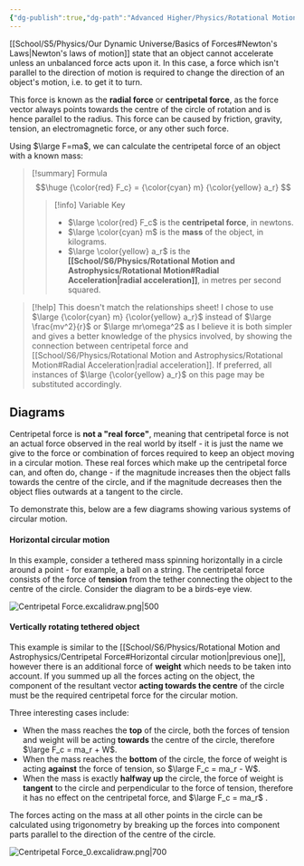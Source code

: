 ```yaml
---
{"dg-publish":true,"dg-path":"Advanced Higher/Physics/Rotational Motion and Astrophysics/Centripetal Force.md","dg-permalink":"physics/centripetal-force","permalink":"/physics/centripetal-force/"}
---
```


[[School/S5/Physics/Our Dynamic Universe/Basics of Forces#Newton's Laws\|Newton's laws of motion]] state that an object cannot accelerate unless an unbalanced force acts upon it. In this case, a force which isn't parallel to the direction of motion is required to change the direction of an object's motion, i.e. to get it to turn.

This force is known as the **radial force** or **centripetal force**, as the force vector always points towards the centre of the circle of rotation and is hence parallel to the radius. This force can be caused by friction, gravity, tension, an electromagnetic force, or any other such force.

Using $\large F=ma$, we can calculate the centripetal force of an object with a known mass:

> [!summary] Formula
> $$\huge
> {\color{red} F_c} = {\color{cyan} m} {\color{yellow} a_r}
> $$
> > [!info] Variable Key
> > - $\large \color{red} F_c$ is the **centripetal force**, in newtons.
> > - $\large \color{cyan} m$ is the **mass** of the object, in kilograms.
> > - $\large \color{yellow} a_r$ is the **[[School/S6/Physics/Rotational Motion and Astrophysics/Rotational Motion#Radial Acceleration\|radial acceleration]]**, in metres per second squared.

> [!help] This doesn't match the relationships sheet!
> I chose to use $\large {\color{cyan} m} {\color{yellow} a_r}$ instead of $\large \frac{mv^2}{r}$ or $\large mr\omega^2$ as I believe it is both simpler and gives a better knowledge of the physics involved, by showing the connection between centripetal force and [[School/S6/Physics/Rotational Motion and Astrophysics/Rotational Motion#Radial Acceleration\|radial acceleration]]. If preferred, all instances of $\large {\color{yellow} a_r}$ on this page may be substituted accordingly.

## Diagrams
Centripetal force is **not a "real force"**, meaning that centripetal force is not an actual force observed in the real world by itself - it is just the name we give to the force or combination of forces required to keep an object moving in a circular motion. These real forces which make up the centripetal force can, and often do, change - if the magnitude increases then the object falls towards the centre of the circle, and if the magnitude decreases then the object flies outwards at a tangent to the circle.

To demonstrate this, below are a few diagrams showing various systems of circular motion.

#### Horizontal circular motion
In this example, consider a tethered mass spinning horizontally in a circle around a point - for example, a ball on a string. The centripetal force consists of the force of **tension** from the tether connecting the object to the centre of the circle. Consider the diagram to be a birds-eye view.

![Centripetal Force.excalidraw.png|500](/img/user/!%20Obsidian/Excalidraw/Centripetal%20Force.excalidraw.png)

#### Vertically rotating tethered object
This example is similar to the [[School/S6/Physics/Rotational Motion and Astrophysics/Centripetal Force#Horizontal circular motion\|previous one]], however there is an additional force of **weight** which needs to be taken into account. If you summed up all the forces acting on the object, the component of the resultant vector **acting towards the centre** of the circle must be the required centripetal force for the circular motion.

Three interesting cases include:

- When the mass reaches the **top** of the circle, both the forces of tension and weight will be acting **towards** the centre of the circle, therefore $\large F_c = ma_r + W$.
- When the mass reaches the **bottom** of the circle, the force of weight is acting **against** the force of tension, so $\large F_c = ma_r - W$.
- When the mass is exactly **halfway up** the circle, the force of weight is **tangent** to the circle and perpendicular to the force of tension, therefore it has no effect on the centripetal force, and $\large F_c = ma_r$ .

The forces acting on the mass at all other points in the circle can be calculated using trigonometry by breaking up the forces into component parts parallel to the direction of the centre of the circle.

![Centripetal Force_0.excalidraw.png|700](/img/user/!%20Obsidian/Excalidraw/Centripetal%20Force_0.excalidraw.png)